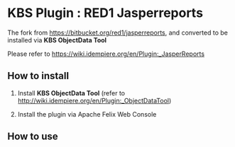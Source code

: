 # KBS Plugin : RED1  Jasperreports

The fork from https://bitbucket.org/red1/jasperreports, and converted to be installed via **KBS ObjectData Tool** 

Please refer to https://wiki.idempiere.org/en/Plugin:_JasperReports

## How to install

1. Install **KBS ObjectData Tool** (refer to http://wiki.idempiere.org/en/Plugin:_ObjectDataTool)

2. Install the plugin via Apache Felix Web Console

## How to use

